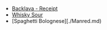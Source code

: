 - [Backlava - Receipt](./Mansour.md)
- [Whisky Sour](./andre.md)
- [Spaghetti Bolognese][./Manred.md)
